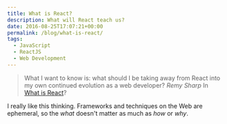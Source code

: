 ```yaml
---
title: What is React?
description: What will React teach us?
date: 2016-08-25T17:07:21+00:00
permalink: /blog/what-is-react/
tags:
  - JavaScript
  - ReactJS
  - Web Development
---
```


> What I want to know is: what should I be taking away from React into my own continued evolution as a web developer?
> <cite>Remy Sharp</cite>
> In [What is React](https://remysharp.com/2016/08/15/what-is-react)?

I really like this thinking. Frameworks and techniques on the Web are ephemeral, so the _what_ doesn't matter as much as _how_ or _why_.
